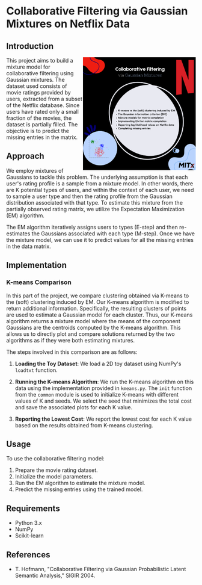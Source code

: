 # Collaborative Filtering via Gaussian Mixtures on Netflix Data

## Introduction

<img src="https://github.com/Youssra1999/Collaborative-Filtering-via-Gaussian-Mixtures/blob/main/Pink%20Black%20Photocentric%20Neon%20Tech%20Talk%20Podcast%20Instagram%20Post%20(2).png" alt="Image" width="300" align="right">

This project aims to build a mixture model for collaborative filtering using Gaussian mixtures. The dataset used consists of movie ratings provided by users, extracted from a subset of the Netflix database. Since users have rated only a small fraction of the movies, the dataset is partially filled. The objective is to predict the missing entries in the matrix.

## Approach

We employ mixtures of Gaussians to tackle this problem. The underlying assumption is that each user's rating profile is a sample from a mixture model. In other words, there are K potential types of users, and within the context of each user, we need to sample a user type and then the rating profile from the Gaussian distribution associated with that type. To estimate this mixture from the partially observed rating matrix, we utilize the Expectation Maximization (EM) algorithm.

The EM algorithm iteratively assigns users to types (E-step) and then re-estimates the Gaussians associated with each type (M-step). Once we have the mixture model, we can use it to predict values for all the missing entries in the data matrix.

## Implementation

### K-means Comparison

In this part of the project, we compare clustering obtained via K-means to the (soft) clustering induced by EM. Our K-means algorithm is modified to return additional information. Specifically, the resulting clusters of points are used to estimate a Gaussian model for each cluster. Thus, our K-means algorithm returns a mixture model where the means of the component Gaussians are the centroids computed by the K-means algorithm. This allows us to directly plot and compare solutions returned by the two algorithms as if they were both estimating mixtures.

The steps involved in this comparison are as follows:

1. **Loading the Toy Dataset**: We load a 2D toy dataset using NumPy's `loadtxt` function.

2. **Running the K-means Algorithm**: We run the K-means algorithm on this data using the implementation provided in `kmeans.py`. The `init` function from the `common` module is used to initialize K-means with different values of K and seeds. We select the seed that minimizes the total cost and save the associated plots for each K value.

3. **Reporting the Lowest Cost**: We report the lowest cost for each K value based on the results obtained from K-means clustering.

## Usage

To use the collaborative filtering model:

1. Prepare the movie rating dataset.
2. Initialize the model parameters.
3. Run the EM algorithm to estimate the mixture model.
4. Predict the missing entries using the trained model.

## Requirements

- Python 3.x
- NumPy
- Scikit-learn

## References

- T. Hofmann, "Collaborative Filtering via Gaussian Probabilistic Latent Semantic Analysis," SIGIR 2004.
